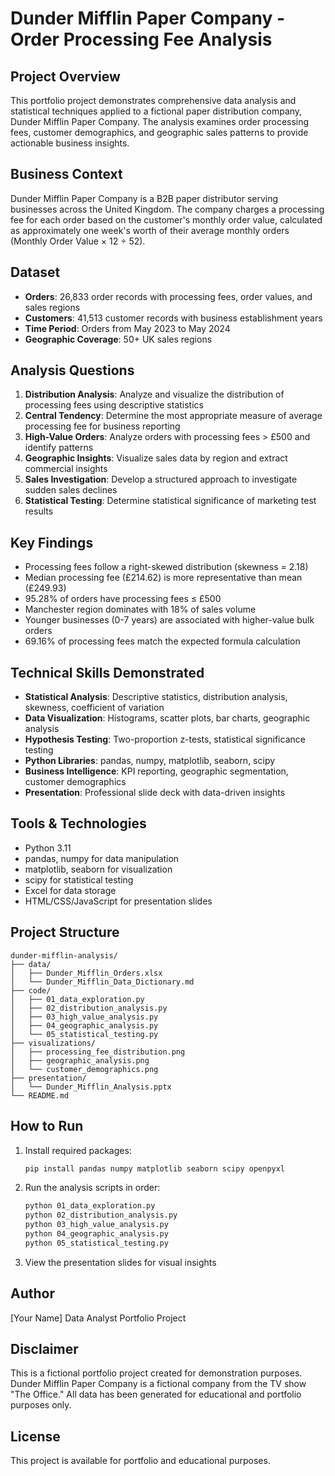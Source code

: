 
# Dunder Mifflin Paper Company - Order Processing Fee Analysis

## Project Overview

This portfolio project demonstrates comprehensive data analysis and statistical techniques applied to a fictional paper distribution company, Dunder Mifflin Paper Company. The analysis examines order processing fees, customer demographics, and geographic sales patterns to provide actionable business insights.

## Business Context

Dunder Mifflin Paper Company is a B2B paper distributor serving businesses across the United Kingdom. The company charges a processing fee for each order based on the customer's monthly order value, calculated as approximately one week's worth of their average monthly orders (Monthly Order Value × 12 ÷ 52).

## Dataset

- **Orders**: 26,833 order records with processing fees, order values, and sales regions
- **Customers**: 41,513 customer records with business establishment years
- **Time Period**: Orders from May 2023 to May 2024
- **Geographic Coverage**: 50+ UK sales regions

## Analysis Questions

1. **Distribution Analysis**: Analyze and visualize the distribution of processing fees using descriptive statistics
2. **Central Tendency**: Determine the most appropriate measure of average processing fee for business reporting
3. **High-Value Orders**: Analyze orders with processing fees > £500 and identify patterns
4. **Geographic Insights**: Visualize sales data by region and extract commercial insights
5. **Sales Investigation**: Develop a structured approach to investigate sudden sales declines
6. **Statistical Testing**: Determine statistical significance of marketing test results

## Key Findings

- Processing fees follow a right-skewed distribution (skewness = 2.18)
- Median processing fee (£214.62) is more representative than mean (£249.93)
- 95.28% of orders have processing fees ≤ £500
- Manchester region dominates with 18% of sales volume
- Younger businesses (0-7 years) are associated with higher-value bulk orders
- 69.16% of processing fees match the expected formula calculation

## Technical Skills Demonstrated

- **Statistical Analysis**: Descriptive statistics, distribution analysis, skewness, coefficient of variation
- **Data Visualization**: Histograms, scatter plots, bar charts, geographic analysis
- **Hypothesis Testing**: Two-proportion z-tests, statistical significance testing
- **Python Libraries**: pandas, numpy, matplotlib, seaborn, scipy
- **Business Intelligence**: KPI reporting, geographic segmentation, customer demographics
- **Presentation**: Professional slide deck with data-driven insights

## Tools & Technologies

- Python 3.11
- pandas, numpy for data manipulation
- matplotlib, seaborn for visualization
- scipy for statistical testing
- Excel for data storage
- HTML/CSS/JavaScript for presentation slides

## Project Structure

```
dunder-mifflin-analysis/
├── data/
│   ├── Dunder_Mifflin_Orders.xlsx
│   └── Dunder_Mifflin_Data_Dictionary.md
├── code/
│   ├── 01_data_exploration.py
│   ├── 02_distribution_analysis.py
│   ├── 03_high_value_analysis.py
│   ├── 04_geographic_analysis.py
│   └── 05_statistical_testing.py
├── visualizations/
│   ├── processing_fee_distribution.png
│   ├── geographic_analysis.png
│   └── customer_demographics.png
├── presentation/
│   └── Dunder_Mifflin_Analysis.pptx
└── README.md
```

## How to Run

1. Install required packages:
   ```bash
   pip install pandas numpy matplotlib seaborn scipy openpyxl
   ```

2. Run the analysis scripts in order:
   ```bash
   python 01_data_exploration.py
   python 02_distribution_analysis.py
   python 03_high_value_analysis.py
   python 04_geographic_analysis.py
   python 05_statistical_testing.py
   ```

3. View the presentation slides for visual insights

## Author

[Your Name]
Data Analyst Portfolio Project

## Disclaimer

This is a fictional portfolio project created for demonstration purposes. Dunder Mifflin Paper Company is a fictional company from the TV show "The Office." All data has been generated for educational and portfolio purposes only.

## License

This project is available for portfolio and educational purposes.
